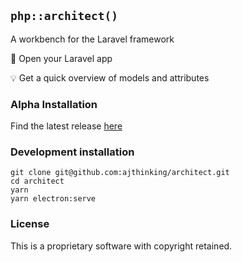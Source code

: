 ## `php::architect()`

A workbench for the Laravel framework

:open_file_folder: Open your Laravel app

<!-- <img width="500px" src="p1"> -->

:bulb: Get a quick overview of models and attributes

<!-- <img width="500px" src="p2"> -->

### Alpha Installation
Find the latest release [here](https://github.com/ajthinking/architect/releases)

### Development installation

```
git clone git@github.com:ajthinking/architect.git
cd architect
yarn
yarn electron:serve
```

### License
This is a proprietary software with copyright retained.
